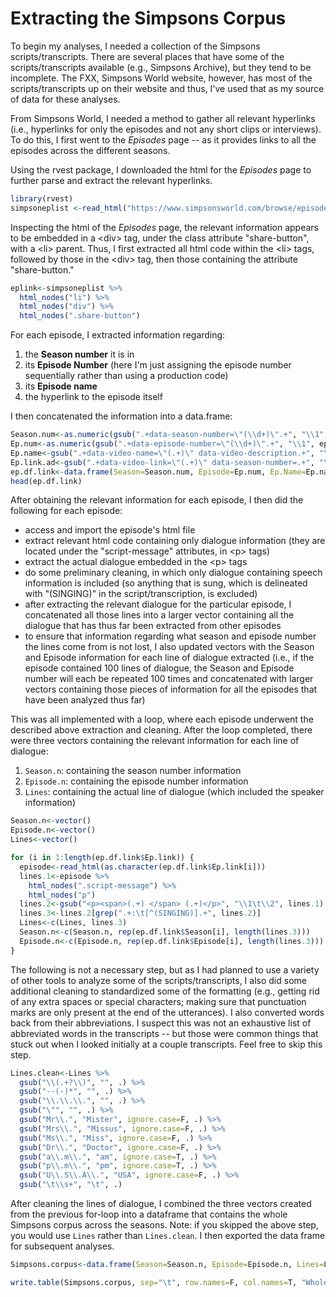 Extracting the Simpsons Corpus
================

To begin my analyses, I needed a collection of the Simpsons scripts/transcripts. There are several places that have some of the scripts/transcripts available (e.g., Simpsons Archive), but they tend to be incomplete. The FXX, Simpsons World website, however, has most of the scripts/transcripts up on their website and thus, I've used that as my source of data for these analyses.

From Simpsons World, I needed a method to gather all relevant hyperlinks (i.e., hyperlinks for only the episodes and not any short clips or interviews). To do this, I first went to the *Episodes* page -- as it provides links to all the episodes across the different seasons.

Using the rvest package, I downloaded the html for the *Episodes* page to further parse and extract the relevant hyperlinks.

``` r
library(rvest)
simpsoneplist <-read_html("https://www.simpsonsworld.com/browse/episodes")
```

Inspecting the html of the *Episodes* page, the relevant information appears to be embedded in a &lt;div&gt; tag, under the class attribute "share-button", with a &lt;li&gt; parent. Thus, I first extracted all html code within the &lt;li&gt; tags, followed by those in the &lt;div&gt; tag, then those containing the attribute "share-button."

``` r
eplink<-simpsoneplist %>% 
  html_nodes("li") %>%
  html_nodes("div") %>%
  html_nodes(".share-button")
```

For each episode, I extracted information regarding:

1. the **Season number** it is in
2. its **Episode Number** (here I'm just assigning the episode number sequentially rather than using a production code) 
3. its **Episode name** 
4. the hyperlink to the episode itself 

I then concatenated the information into a data.frame:

``` r
Season.num<-as.numeric(gsub(".+data-season-number=\"(\\d+)\".+", "\\1", eplink))
Ep.num<-as.numeric(gsub(".+data-episode-number=\"(\\d+)\".+", "\\1", eplink))
Ep.name<-gsub(".+data-video-name=\"(.+)\" data-video-description.+", "\\1", eplink)
Ep.link.ad<-gsub(".+data-video-link=\"(.+)\" data-season-number=.+", "\\1", eplink)
ep.df.link<-data.frame(Season=Season.num, Episode=Ep.num, Ep.Name=Ep.name, Ep.link=Ep.link.ad)
head(ep.df.link)
```

After obtaining the relevant information for each episode, I then did the following for each episode: 

* access and import the episode's html file 
* extract relevant html code containing only dialogue information (they are located under the "script-message" attributes, in &lt;p&gt; tags) 
* extract the actual dialogue embedded in the &lt;p&gt; tags 
* do some preliminary cleaning, in which only dialogue containing speech information is included (so anything that is sung, which is delineated with "(SINGING)" in the script/transcription, is excluded) 
* after extracting the relevant dialogue for the particular episode, I concatenated all those lines into a larger vector containing all the dialogue that has thus far been extracted from other episodes 
* to ensure that information regarding what season and episode number the lines come from is not lost, I also updated vectors with the Season and Episode information for each line of dialogue extracted (i.e., if the episode contained 100 lines of dialogue, the Season and Episode number will each be repeated 100 times and concatenated with larger vectors containing those pieces of information for all the episodes that have been analyzed thus far)

This was all implemented with a loop, where each episode underwent the described above extraction and cleaning. After the loop completed, there were three vectors containing the relevant information for each line of dialogue:

1.  `Season.n`: containing the season number information
2.  `Episode.n`: containing the episode number information
3.  `Lines`: containing the actual line of dialogue (which included the speaker information)

``` r
Season.n<-vector()
Episode.n<-vector()
Lines<-vector()

for (i in 1:length(ep.df.link$Ep.link)) {
  episode<-read_html(as.character(ep.df.link$Ep.link[i]))
  lines.1<-episode %>%
    html_nodes(".script-message") %>%
    html_nodes("p")
  lines.2<-gsub("<p><span>(.+) </span> (.+)</p>", "\\1\t\\2", lines.1)
  lines.3<-lines.2[grep(".+:\t[^(SINGING)].+", lines.2)]
  Lines<-c(Lines, lines.3)
  Season.n<-c(Season.n, rep(ep.df.link$Season[i], length(lines.3)))
  Episode.n<-c(Episode.n, rep(ep.df.link$Episode[i], length(lines.3)))
}
```

The following is not a necessary step, but as I had planned to use a variety of other tools to analyze some of the scripts/transcripts, I also did some additional cleaning to standardized some of the formatting (e.g., getting rid of any extra spaces or special characters; making sure that punctuation marks are only present at the end of the utterances). I also converted words back from their abbreviations. I suspect this was not an exhaustive list of abbreviated words in the transcripts -- but those were common things that stuck out when I looked initially at a couple transcripts. Feel free to skip this step.

``` r
Lines.clean<-Lines %>% 
  gsub("\\(.+?\\)", "", .) %>%
  gsub("--(-)*", "", .) %>%
  gsub("\\.\\.\\.", "", .) %>%
  gsub("\"", "", .) %>%
  gsub("Mr\\.", "Mister", ignore.case=F, .) %>%
  gsub("Mrs\\.", "Missus", ignore.case=F, .) %>%
  gsub("Ms\\.", "Miss", ignore.case=F, .) %>%
  gsub("Dr\\.", "Doctor", ignore.case=F, .) %>%
  gsub("a\\.m\\.", "am", ignore.case=T, .) %>%
  gsub("p\\.m\\.", "pm", ignore.case=T, .) %>%
  gsub("U\\.S\\.A\\.", "USA", ignore.case=F, .) %>%
  gsub("\t\\s+", "\t", .)
```

After cleaning the lines of dialogue, I combined the three vectors created from the previous for-loop into a dataframe that contains the whole Simpsons corpus across the seasons. Note: if you skipped the above step, you would use `Lines` rather than `Lines.clean`. I then exported the data frame for subsequent analyses.

``` r
Simpsons.corpus<-data.frame(Season=Season.n, Episode=Episode.n, Lines=Lines.clean)

write.table(Simpsons.corpus, sep="\t", row.names=F, col.names=T, "Whole_Simpsons_corpus.txt")
```
